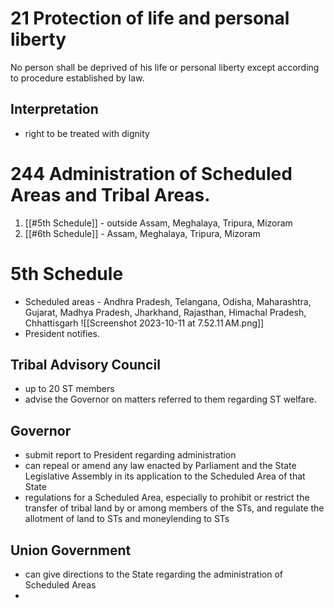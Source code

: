 # 21 Protection of life and personal liberty
No person shall be deprived of his life or personal liberty except according to procedure established by law.
## Interpretation
- right to be treated with dignity
# 244 Administration of Scheduled Areas and Tribal Areas.
1. [[#5th Schedule]] - outside Assam, Meghalaya, Tripura, Mizoram
2. [[#6th Schedule]] - Assam, Meghalaya, Tripura, Mizoram
# 5th Schedule
- Scheduled areas - Andhra Pradesh, Telangana, Odisha, Maharashtra, Gujarat, Madhya Pradesh, Jharkhand, Rajasthan, Himachal Pradesh, Chhattisgarh ![[Screenshot 2023-10-11 at 7.52.11 AM.png]]
- President notifies.
## Tribal Advisory Council
- up to 20 ST members
- advise the Governor on matters referred to them regarding ST welfare.
## Governor
- submit report to President regarding administration
- can repeal or amend any law enacted by Parliament and the State Legislative Assembly in its application to the Scheduled Area of that State
- regulations for a Scheduled Area, especially to prohibit or restrict the transfer of tribal land by or among members of the STs, and regulate the allotment of land to STs and money­lending to STs
## Union Government
- can give directions to the State regarding the administration of Scheduled Areas
- 